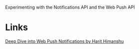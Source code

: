 Experimenting with the Notifications API and the Web Push API

# Links

[Deep Dive into Web Push Notifications by Harit Himanshu](https://app.pluralsight.com/library/courses/web-push-notifications-deep-dive/table-of-contents)

